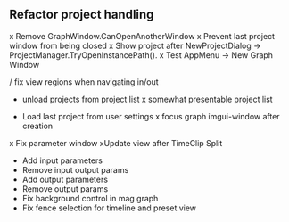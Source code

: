 ﻿## Refactor project handling 

x Remove GraphWindow.CanOpenAnotherWindow
x Prevent last project window from being closed
x Show project after NewProjectDialog -> ProjectManager.TryOpenInstancePath().
x Test AppMenu -> New Graph Window

/ fix view regions when navigating in/out
- unload projects from project list
x somewhat presentable project list

- Load last project from user settings
x focus graph imgui-window after creation

x Fix parameter window
xUpdate view after TimeClip Split

- Add input parameters
- Remove input output params
- Add output parameters
- Remove output params
- Fix background control in mag graph
- Fix fence selection for timeline and preset view

